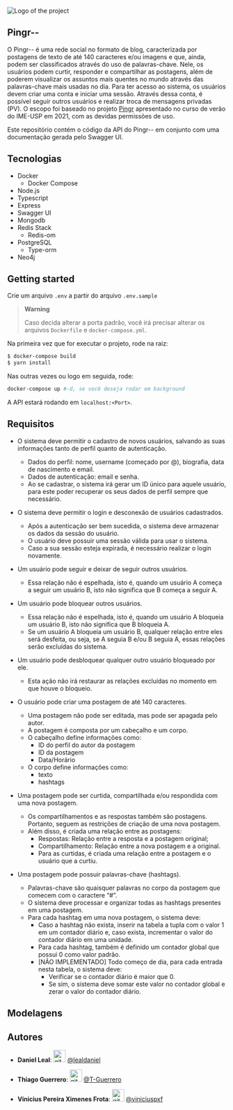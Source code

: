 ![Logo of the project](https://github.com/Labbd-Pingr/pingr--/blob/master/docs/logo.png)

## Pingr--

O Pingr-- é uma rede social no formato de blog, caracterizada por postagens de texto de até 140 caracteres e/ou imagens e que, ainda, podem ser classificados através do uso de palavras-chave. Nele, os usuários podem curtir, responder e compartilhar as postagens, além de poderem visualizar os assuntos mais quentes no mundo através das palavras-chave mais usadas no dia. Para ter acesso ao sistema, os usuários devem criar uma conta e iniciar uma sessão. Através dessa conta, é possível seguir outros usuários e realizar troca de mensagens privadas (PV). O escopo foi baseado no projeto [Pingr](https://docs.google.com/document/d/1nTM8w-je-D6NJbVRdWyDXhODOeQjq_jgvquJXCGVTvE) apresentado no curso de verão do IME-USP em 2021, com as devidas permissões de uso.

Este repositório contém o código da API do Pingr-- em conjunto com uma documentação gerada pelo Swagger UI.

## Tecnologias

- Docker
  - Docker Compose
- Node.js
- Typescript
- Express
- Swagger UI
- Mongodb
- Redis Stack
  - Redis-om
- PostgreSQL
  - Type-orm
- Neo4j

## Getting started

Crie um arquivo `.env` a partir do arquivo `.env.sample`

> **Warning**
>
> Caso decida alterar a porta padrão, você irá precisar alterar os arquivos `Dockerfile` e `docker-compose.yml`.

Na primeira vez que for executar o projeto, rode na raiz:

```bash
$ docker-compose build
$ yarn install
```

Nas outras vezes ou logo em seguida, rode:

```bash
docker-compose up #-d, se você deseja rodar em background
```

A API estará rodando em `localhost:<Port>`.

## Requisitos

- O sistema deve permitir o cadastro de novos usuários, salvando as suas informações tanto de perfil quanto de autenticação.

  - Dados do perfil: nome, username (começado por @), biografia, data de nascimento e email.
  - Dados de autenticação: email e senha.
  - Ao se cadastrar, o sistema irá gerar um ID único para aquele usuário, para este poder recuperar os seus dados de perfil sempre que necessário.

- O sistema deve permitir o login e desconexão de usuários cadastrados.

  - Após a autenticação ser bem sucedida, o sistema deve armazenar os dados da sessão do usuário.
  - O usuário deve possuir uma sessão válida para usar o sistema.
  - Caso a sua sessão esteja expirada, é necessário realizar o login novamente.

- Um usuário pode seguir e deixar de seguir outros usuários.

  - Essa relação não é espelhada, isto é, quando um usuário A começa a seguir um usuário B, isto não significa que B começa a seguir A.

- Um usuário pode bloquear outros usuários.

  - Essa relação não é espelhada, isto é, quando um usuário A bloqueia um usuário B, isto não significa que B bloqueia A.
  - Se um usuário A bloqueia um usuário B, qualquer relação entre eles será desfeita, ou seja, se A seguia B e/ou B seguia A, essas relações serão excluídas do sistema.

- Um usuário pode desbloquear qualquer outro usuário bloqueado por ele.

  - Esta ação não irá restaurar as relações excluídas no momento em que houve o bloqueio.

- O usuário pode criar uma postagem de até 140 caracteres.

  - Uma postagem não pode ser editada, mas pode ser apagada pelo autor.
  - A postagem é composta por um cabeçalho e um corpo.
  - O cabeçalho define informações como:
    - ID do perfil do autor da postagem
    - ID da postagem
    - Data/Horário
  - O corpo define informações como:
    - texto
    - hashtags

- Uma postagem pode ser curtida, compartilhada e/ou respondida com uma nova postagem.

  - Os compartilhamentos e as respostas também são postagens. Portanto, seguem as restrições de criação de uma nova postagem.
  - Além disso, é criada uma relação entre as postagens:
    - Respostas: Relação entre a resposta e a postagem original;
    - Compartilhamento: Relação entre a nova postagem e a original.
    - Para as curtidas, é criada uma relação entre a postagem e o usuário que a curtiu.

- Uma postagem pode possuir palavras-chave (hashtags).
  - Palavras-chave são quaisquer palavras no corpo da postagem que comecem com o caractere “#”.
  - O sistema deve processar e organizar todas as hashtags presentes em uma postagem.
  - Para cada hashtag em uma nova postagem, o sistema deve:
    - Caso a hashtag não exista, inserir na tabela a tupla com o valor 1 em um contador diário e, caso exista, incrementar o valor do contador diário em uma unidade.
    - Para cada hashtag, também é definido um contador global que possui 0 como valor padrão.
    - [NÃO IMPLEMENTADO] Todo começo de dia, para cada entrada nesta tabela, o sistema deve:
      - Verificar se o contador diário é maior que 0.
      - Se sim, o sistema deve somar este valor no contador global e zerar o valor do contador diário.

## Modelagens

## Autores

- **Daniel Leal**:
  <img src="https://github.githubassets.com/images/modules/logos_page/GitHub-Mark.png" alt="githubLogo" width="28px" height="28px"> [@lealdaniel](https://github.com/lealdaniel)

- **Thiago Guerrero**:
  <img src="https://github.githubassets.com/images/modules/logos_page/GitHub-Mark.png" alt="githubLogo" width="28px" height="28px"> [@T-Guerrero](https://github.com/T-Guerrero)

- **Vinicius Pereira Ximenes Frota**:
  <img src="https://github.githubassets.com/images/modules/logos_page/GitHub-Mark.png" alt="githubLogo" width="28px" height="28px"> [@viniciuspxf](https://github.com/viniciuspxf)
